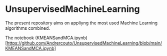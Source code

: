 # UnsupervisedMachineLearning
The present repository aims on appliyng the most used Machine Learning algorithms combined.

The notebook (KMEANSandMCA.ipynb)[https://github.com/Andrercouto/UnsupervisedMachineLearning/blob/main/KMEANSandMCA.ipynb]
